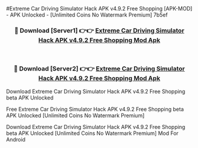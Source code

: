 #Extreme Car Driving Simulator Hack APK v4.9.2 Free Shopping [APK-MOD] - APK Unlocked - [Unlimited Coins No Watermark Premium] 7b5ef



<div align="center">

<h3>🔴 Download [Server1] 👉👉 <a href="https://momento.my/?title=Extreme_Car_Driving_Simulator_Hack_APK_v4.9.2_Free_Shopping">Extreme Car Driving Simulator Hack APK v4.9.2 Free Shopping Mod Apk</a></h3><br>

<h3>🔴 Download [Server2] 👉👉 <a href="https://momento.my/?title=Extreme_Car_Driving_Simulator_Hack_APK_v4.9.2_Free_Shopping">Extreme Car Driving Simulator Hack APK v4.9.2 Free Shopping Mod Apk</a></h3>
</div>



Download Extreme Car Driving Simulator Hack APK v4.9.2 Free Shopping beta APK Unlocked

Free Extreme Car Driving Simulator Hack APK v4.9.2 Free Shopping beta APK Unlocked [Unlimited Coins No Watermark Premium]

Download Extreme Car Driving Simulator Hack APK v4.9.2 Free Shopping beta APK Unlocked [Unlimited Coins No Watermark Premium] Mod For Android
